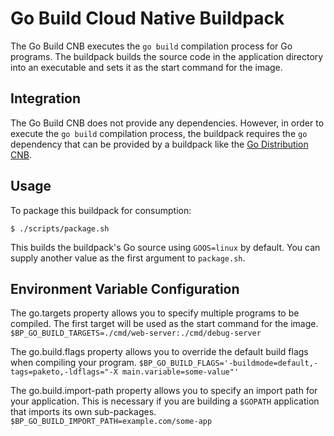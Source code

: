 # Go Build Cloud Native Buildpack

The Go Build CNB executes the `go build` compilation process for Go programs.
The buildpack builds the source code in the application directory into an
executable and sets it as the start command for the image.

## Integration

The Go Build CNB does not provide any dependencies. However, in order to
execute the `go build` compilation process, the buildpack requires the `go`
dependency that can be provided by a buildpack like the [Go Distribution
CNB](https://github.com/paketo-buildpacks/go-dist).

## Usage

To package this buildpack for consumption:

```
$ ./scripts/package.sh
```

This builds the buildpack's Go source using `GOOS=linux` by default. You can
supply another value as the first argument to `package.sh`.

## Environment Variable Configuration
 
The go.targets property allows you to specify multiple programs to be
compiled. The first target will be used as the start command for the image.
`$BP_GO_BUILD_TARGETS=./cmd/web-server:./cmd/debug-server`

The go.build.flags property allows you to override the default build
flags when compiling your program.
`$BP_GO_BUILD_FLAGS='-buildmode=default,-tags=paketo,-ldflags="-X main.variable=some-value"'`

The go.build.import-path property allows you to specify an import path
for your application. This is necessary if you are building a `$GOPATH`
application that imports its own sub-packages.
`$BP_GO_BUILD_IMPORT_PATH=example.com/some-app`

